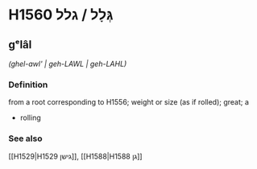 # H1560 גְּלָל / גלל

## gᵉlâl

_(ghel-awl' | ɡeh-LAWL | ɡeh-LAHL)_

### Definition

from a root corresponding to H1556; weight or size (as if rolled); great; a

- rolling

### See also

[[H1529|H1529 גישן]], [[H1588|H1588 גן]]
